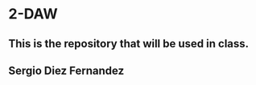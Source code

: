 # 2-DAW
This is the repository that will be used in class.
--------------------------------------------------
Sergio Diez Fernandez
--------------------------------------------------
